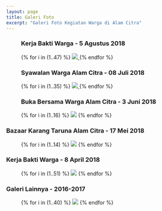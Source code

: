 ```yaml
---
layout: page
title: Galeri Foto
excerpt: "Galeri Foto Kegiatan Warga di Alam Citra"
---
```


<div class="home-gallery">

  <!-- Update 5 Agustus 2018 -->
  <figure class="third">
    <h3>Kerja Bakti Warga - 5 Agustus 2018</h3>
    {% for i in (1..47) %}
      <a class="image-popup" href="{{ site.url }}/images/2018-agustus/kerja-bakti/{{ i }}.jpg">
        <img src="{{ site.url }}/images/2018-agustus/kerja-bakti/thumb/{{ i }}.jpg">
      </a>
    {% endfor %}
  </figure>

  <!-- Update 8 Juli 2018 -->
  <figure class="third">
    <h3>Syawalan Warga Alam Citra - 08 Juli 2018</h3>
    {% for i in (1..35) %}
      <a class="image-popup" href="{{ site.url }}/images/2018-juli/syawalan/{{ i }}.jpg">
        <img src="{{ site.url }}/images/2018-juli/syawalan/thumb/{{ i }}.jpg">
      </a>
    {% endfor %}
  </figure>

  <!-- Update 6 Juni 2018 -->
  <figure class="third">
  <h3>Buka Bersama Warga Alam Citra - 3 Juni 2018</h3>
    {% for i in (1..16) %}
      <a class="image-popup" href="{{ site.url }}/images/2018-juni/buka-bersama/{{ i }}.jpg"><img src="{{ site.url }}/images/2018-juni/buka-bersama/thumb/{{ i }}.jpg"></a>
    {% endfor %}
  </figure>

  <!-- Update 17 Mei 2018 -->
  <h3>Bazaar Karang Taruna Alam Citra - 17 Mei 2018</h3>
  <figure class="third">
    {% for i in (1..14) %}
      <a class="image-popup" href="{{ site.url }}/images/2018-mei/bazaar/{{ i }}.jpg"><img src="{{ site.url }}/images/2018-mei/bazaar/thumb/{{ i }}.jpg"></a>
    {% endfor %}
  </figure>

  <!-- Update 10 April 2018 -->
  <h3>Kerja Bakti Warga - 8 April 2018</h3>
  <figure class="third">
    {% for i in (1..51) %}
      <a class="image-popup" href="{{ site.url }}/images/2018-april/kerjabakti/0{{ i }}.jpg"><img src="{{ site.url }}/images/2018-april/kerjabakti/thumb/0{{ i }}.jpg"></a>
    {% endfor %}
  </figure>

  <!-- Update Maret 2018 -->
  <h3>Galeri Lainnya - 2016-2017</h3>
  <figure class="third">
    {% for i in (1..40) %}
      <a class="image-popup" href="{{ site.url }}/images/2016-2017/kegiatan-alcit-({{ i }}).jpeg"><img src="{{ site.url }}/images/2016-2017/thumb/kegiatan-alcit-{{ i }}.jpg"></a>
    {% endfor %}
  </figure>

</div>
